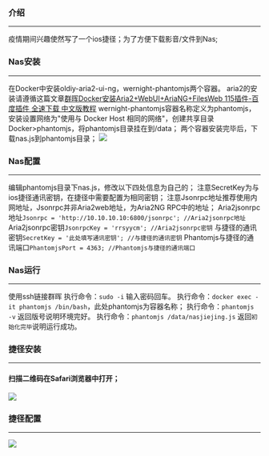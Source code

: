 ### 介绍
----
疫情期间兴趣使然写了一个ios捷径；为了方便下载影音/文件到Nas;
### Nas安装
----
在Docker中安装oldiy-aria2-ui-ng，wernight-phantomjs两个容器。
aria2的安装请遵循这篇文章[群晖Docker安装Aria2+WebUI+AriaNG+FilesWeb 115插件-百度插件 全速下载 中文版教程](https://odcn.top/2019/01/20/2144/%E7%BE%A4%E6%99%96docker%E5%AE%89%E8%A3%85aria2webuiariangfilesweb115%E6%8F%92%E4%BB%B6%E5%85%A8%E9%80%9F%E4%B8%8B%E8%BD%BD-%E4%B8%AD%E6%96%87%E7%89%88%E6%95%99%E7%A8%8B/)
wernight-phantomjs容器名称定义为phantomjs，安装设置网络为"使用与 Docker Host 相同的网络"，创建共享目录Docker>phantomjs，将phantomjs目录挂在到/data；
两个容器安装完毕后，下载nas.js到phantomjs目录；
![](https://www.wan7.xin/wp-content/uploads/2020/03/nasjiejing-5.png)
### Nas配置
----
编辑phantomjs目录下nas.js，修改以下四处信息为自己的；
注意SecretKey为与ios捷径通讯密钥，在捷径中需要配置为相同密钥；
注意Jsonrpc地址推荐使用内网地址，Jsonrpc并非Aria2web地址，为Aria2NG RPC中的地址；
Aria2jsonrpc地址`Jsonrpc = 'http://10.10.10.10:6800/jsonrpc'; //Aria2jsonrpc地址`
Aria2jsonrpc密钥`JsonrpcKey = 'rrsyycm'; //Aria2jsonrpc密钥`
与捷径的通讯密钥`SecretKey = '此处填写通讯密钥'; //与捷径的通讯密钥`
Phantomjs与捷径的通讯端口`PhantomjsPort = 4363; //Phantomjs与捷径的通讯端口`
### Nas运行
----
使用ssh链接群晖
执行命令：`sudo -i`
输入密码回车。
执行命令：`docker exec -it phantomjs /bin/bash`，此处phantomjs为容器名称；
执行命令：`phantomjs -v`
返回版号说明环境完好。
执行命令：`phantomjs /data/nasjiejing.js`
返回`初始化完毕`说明运行成功。
### 捷径安装
----
#### 扫描二维码在Safari浏览器中打开；
![](https://www.wan7.xin/wp-content/uploads/2020/03/qrcode.png)
### 捷径配置
----
![](https://www.wan7.xin/wp-content/uploads/2020/03/nasjiejing-8.png)
